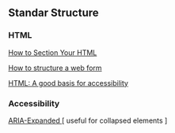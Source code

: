 <h2>Standar Structure</h2>

<h3>HTML</h3>

<p>
<a href="https://css-tricks.com/how-to-section-your-html/" title="css-tricks.com | Daniel Tonon">
  <span>How to Section Your HTML</span>
</a>
</p>
<p>
<a href="https://developer.mozilla.org/en-US/docs/Learn/Forms/How_to_structure_a_web_form" title="developer.mozilla.org">
  <span>How to structure a web form</span>
</a>
</p>

<p>
<a href="developer.mozilla.org/en-US/docs/Learn/Accessibility/HTML" title="developer.mozilla.org">
  <span>HTML: A good basis for accessibility</span>
</a>
</p>


<h3>Accessibility</h3>
<p>
  <a href="https://developer.mozilla.org/en-US/docs/Web/Accessibility/ARIA/Attributes/aria-expanded">
    ARIA-Expanded
  </a>
  [ useful for collapsed elements ]
</p>
